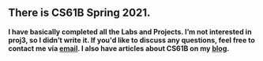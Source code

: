 ## There is CS61B Spring 2021.



**I have basically completed all the Labs and Projects. I’m not interested in proj3, so I didn’t write it. If you'd like to discuss any questions, feel free to contact me via [email](https://github.com/moiseak/CS61A-SU24/blob/master/clashandclash@proton.me). I also have articles about CS61B on my [blog](https://moiads.xyz/).**

